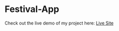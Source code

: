 # Festival-App

Check out the live demo of my project here: [Live Site](https://replit.com/@saif-aldir/festival-ticket)